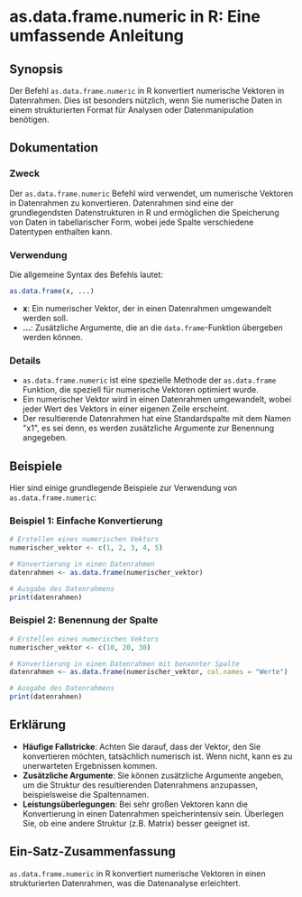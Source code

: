 <!--
Meta Description: # as.data.frame.numeric in R: Eine umfassende Anleitung ## Synopsis Der Befehl `as.data.frame.numeric` in R konvertiert numerische Vektoren in Datenra...
Meta Keywords: datenrahmen, data, frame, die, der
-->

# as.data.frame.numeric in R: Eine umfassende Anleitung

## Synopsis
Der Befehl `as.data.frame.numeric` in R konvertiert numerische Vektoren in Datenrahmen. Dies ist besonders nützlich, wenn Sie numerische Daten in einem strukturierten Format für Analysen oder Datenmanipulation benötigen.

## Dokumentation
### Zweck
Der `as.data.frame.numeric` Befehl wird verwendet, um numerische Vektoren in Datenrahmen zu konvertieren. Datenrahmen sind eine der grundlegendsten Datenstrukturen in R und ermöglichen die Speicherung von Daten in tabellarischer Form, wobei jede Spalte verschiedene Datentypen enthalten kann.

### Verwendung
Die allgemeine Syntax des Befehls lautet:

```R
as.data.frame(x, ...)
```

- **x**: Ein numerischer Vektor, der in einen Datenrahmen umgewandelt werden soll.
- **...**: Zusätzliche Argumente, die an die `data.frame`-Funktion übergeben werden können.

### Details
- `as.data.frame.numeric` ist eine spezielle Methode der `as.data.frame` Funktion, die speziell für numerische Vektoren optimiert wurde.
- Ein numerischer Vektor wird in einen Datenrahmen umgewandelt, wobei jeder Wert des Vektors in einer eigenen Zeile erscheint.
- Der resultierende Datenrahmen hat eine Standardspalte mit dem Namen "x1", es sei denn, es werden zusätzliche Argumente zur Benennung angegeben.

## Beispiele
Hier sind einige grundlegende Beispiele zur Verwendung von `as.data.frame.numeric`:

### Beispiel 1: Einfache Konvertierung
```R
# Erstellen eines numerischen Vektors
numerischer_vektor <- c(1, 2, 3, 4, 5)

# Konvertierung in einen Datenrahmen
datenrahmen <- as.data.frame(numerischer_vektor)

# Ausgabe des Datenrahmens
print(datenrahmen)
```

### Beispiel 2: Benennung der Spalte
```R
# Erstellen eines numerischen Vektors
numerischer_vektor <- c(10, 20, 30)

# Konvertierung in einen Datenrahmen mit benannter Spalte
datenrahmen <- as.data.frame(numerischer_vektor, col.names = "Werte")

# Ausgabe des Datenrahmens
print(datenrahmen)
```

## Erklärung
- **Häufige Fallstricke**: Achten Sie darauf, dass der Vektor, den Sie konvertieren möchten, tatsächlich numerisch ist. Wenn nicht, kann es zu unerwarteten Ergebnissen kommen.
- **Zusätzliche Argumente**: Sie können zusätzliche Argumente angeben, um die Struktur des resultierenden Datenrahmens anzupassen, beispielsweise die Spaltennamen.
- **Leistungsüberlegungen**: Bei sehr großen Vektoren kann die Konvertierung in einen Datenrahmen speicherintensiv sein. Überlegen Sie, ob eine andere Struktur (z.B. Matrix) besser geeignet ist.

## Ein-Satz-Zusammenfassung
`as.data.frame.numeric` in R konvertiert numerische Vektoren in einen strukturierten Datenrahmen, was die Datenanalyse erleichtert.